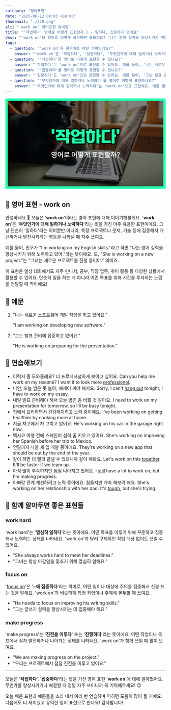 ```yaml
---
category: "영어표현"
date: "2025-06-12 09:03 +09:00"
thumbnail: "./370.png"
alt: "'work on' 영어표현 썸네일"
title: "'작업하다' 영어로 어떻게 표현할까 💼 - 일하다, 집중하다 영어로"
desc: "'work on'을 영어로 어떻게 표현하면 좋을까요? '나는 영어 실력을 향상시키기 위해 노력하고 있어.', '그는 발표 준비에 집중하고 있어요.' 등을 영어로 표현하는 법을 배워봅시다. 다양한 예문을 통해서 연습하고 본인의 표현으로 만들어 보세요."
faqs:
  - question: "'work on'은 한국어로 어떤 의미인가요?"
    answer: "'work on'은 '작업하다', '집중하다', '무엇인가에 대해 일하거나 노력하다'라는 뜻을 가지고 있어요. 특정 목표나 문제를 개선하거나 발전시키려는 행동을 나타낼 때 자주 사용해요."
  - question: "'작업하다'를 영어로 어떻게 표현할 수 있나요?"
    answer: "'작업하다'는 'work on'으로 표현할 수 있어요. 예를 들어, '나는 새로운 소프트웨어 개발 작업을 하고 있어요.'는 'I am working on developing new software.'라고 말할 수 있어요."
  - question: "'집중하다'를 영어로 어떻게 표현할 수 있나요?"
    answer: "'집중하다'도 'work on'으로 표현할 수 있어요. 예를 들어, '그는 발표 준비에 집중하고 있어요.'는 'He is working on preparing for the presentation.'라고 할 수 있어요."
  - question: "'무엇인가에 대해 일하거나 노력하다'를 영어로 어떻게 표현하나요?"
    answer: "'무엇인가에 대해 일하거나 노력하다'는 'work on'으로 표현해요. 예를 들어, '나는 영어 실력을 향상시키기 위해 노력하고 있어.'는 'I'm working on my English skills.'라고 해요."
---
```


!['work on' 영어표현](./370.png)

## 🌟 영어 표현 - work on

안녕하세요 👋 오늘은 '**work on**'이라는 영어 표현에 대해 이야기해볼게요. '**work on**'은 '**무엇인가에 대해 일하거나 노력하다**'라는 뜻을 가진 아주 유용한 표현이에요. 그냥 단순히 '일하다'라는 의미뿐만 아니라, 특정 프로젝트나 문제, 기술 등에 집중해서 개선하거나 발전시키려는 행동을 나타낼 때 자주 쓰여요.

예를 들어, 친구가 "I'm working on my English skills."라고 하면 "나는 영어 실력을 향상시키기 위해 노력하고 있어."라는 뜻이에요. 또, "She is working on a new project."는 "그녀는 새로운 프로젝트를 진행 중이야." 의미죠.

이 표현은 일상 대화에서도 자주 만나서, 공부, 직장 업무, 취미 활동 등 다양한 상황에서 활용할 수 있어요. 단순히 일을 하는 게 아니라 어떤 목표를 위해 시간을 투자하는 느낌을 전달할 때 딱이에요!

## 📖 예문

1. "나는 새로운 소프트웨어 개발 작업을 하고 있어요."

   "I am working on developing new software."

2. "그는 발표 준비에 집중하고 있어요."

   "He is working on preparing for the presentation."

## 💬 연습해보기

<ul data-interactive-list>

  <li data-interactive-item>
    <span data-toggler>이력서 좀 도와줄래요? 더 프로페셔널하게 보이고 싶어요.</span>
    <span data-answer>Can you help me work on my résumé? I want it to look more <a href="/blog/in-english/333.professional/">professional</a>.</span>
  </li>

  <li data-interactive-item>
    <span data-toggler>미안, 오늘 밤은 못 놀아; 에세이 써야 해서요.</span>
    <span data-answer>Sorry, I can't <a href="/blog/in-english/127.hang-out/">hang out</a> tonight; I have to work on my essay.</span>
  </li>

  <li data-interactive-item>
    <span data-toggler>내일 발표 준비해야 해서 오늘 밤은 좀 바쁠 것 같아요.</span>
    <span data-answer>I need to work on my presentation for tomorrow, so I'll be busy tonight.</span>
  </li>

  <li data-interactive-item>
    <span data-toggler>집에서 요리하면서 건강해지려고 노력 중이에요.</span>
    <span data-answer>I've been working on getting healthier by cooking more at home.</span>
  </li>

  <li data-interactive-item>
    <span data-toggler>지금 차고에서 차 고치고 있어요.</span>
    <span data-answer>He's working on his car in the garage right now.</span>
  </li>

  <li data-interactive-item>
    <span data-toggler>멕시코 여행 전에 스페인어 실력 좀 키우고 있어요.</span>
    <span data-answer>She's working on improving her Spanish before her trip to Mexico.</span>
  </li>

  <li data-interactive-item>
    <span data-toggler>연말까지 나올 새 앱 개발 중이에요.</span>
    <span data-answer>They're working on a new app that should be out by the end of the year.</span>
  </li>

  <li data-interactive-item>
    <span data-toggler>같이 하면 더 빨리 끝낼 수 있으니까 같이 해봐요.</span>
    <span data-answer>Let's work on this <a href="blog/in-english/374.together/">together</a>. It'll be faster if we team up.</span>
  </li>

  <li data-interactive-item>
    <span data-toggler>아직 많이 부족하지만 점점 나아지고 있어요.</span>
    <span data-answer>I <a href="/blog/in-english/254.still/">still</a> have a lot to work on, but I'm making progress.</span>
  </li>

  <li data-interactive-item>
    <span data-toggler>아빠랑 관계 개선하려고 노력 중이에요. 힘들지만 계속 해보려 해요.</span>
    <span data-answer>She's working on her relationship with her dad. It's <a href="/blog/in-english/183.tough/">tough</a>, but she's trying.</span>
  </li>

</ul>

## 🤝 함께 알아두면 좋은 표현들

### work hard

'work hard'는 '**열심히 일하다**'라는 뜻이에요. 어떤 목표를 이루기 위해 꾸준하고 집중해서 노력하는 상태를 나타내요. 'work on'과 달리 구체적인 작업 대상 없이도 쓰일 수 있어요.

- "She always works hard to meet her deadlines."
- "그녀는 항상 마감일을 맞추기 위해 열심히 일해요."

### focus on

'[focus on](/blog/in-english/186.focus-on/)'은 '**~에 집중하다**'라는 의미로, 어떤 일이나 대상에 주의를 집중해서 신경 쓰는 것을 말해요. 'work on'과 비슷하게 특정 작업이나 주제에 몰두할 때 쓰여요.

- "He needs to focus on improving his writing skills."
- "그는 글쓰기 실력을 향상시키는 데 집중해야 해요."

### make progress

'make progress'는 '**진전을 이루다**' 또는 '**진행하다**'라는 뜻이에요. 어떤 작업이나 목표에서 점차 발전하거나 나아가는 상태를 나타내요. 'work on'과 함께 쓰일 때 많이 보여요.

- "We are making progress on the project."
- "우리는 프로젝트에서 점점 진전을 이루고 있어요."

---

오늘은 '**작업하다**', '**집중하다**'라는 뜻을 가진 영어 표현 '**work on**'에 대해 알아봤어요. 무언가를 향상시키거나 해결할 때 정말 자주 쓰이니까 꼭 기억해두세요! 😊

오늘 배운 표현과 예문들을 소리 내서 여러 번 연습하며 익히면 도움이 많이 될 거예요. 다음에도 더 재미있고 유익한 영어 표현으로 만나요! 감사합니다!
